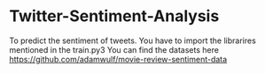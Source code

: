 # Twitter-Sentiment-Analysis
To predict the sentiment of tweets.
You have to import the librarires mentioned in the train.py3
You can find the datasets here https://github.com/adamwulf/movie-review-sentiment-data
